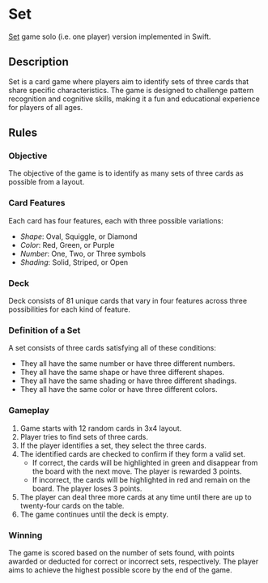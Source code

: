 # Set

[Set](https://en.wikipedia.org/wiki/Set_(card_game)) game solo (i.e. one player) version implemented in Swift.

## Description

Set is a card game where players aim to identify sets of three cards that share specific characteristics. The game is designed to challenge pattern recognition and cognitive skills, making it a fun and educational experience for players of all ages.

## Rules

### Objective

The objective of the game is to identify as many sets of three cards as possible from a layout.

### Card Features

Each card has four features, each with three possible variations:

- *Shape*: Oval, Squiggle, or Diamond
- *Color*: Red, Green, or Purple
- *Number*: One, Two, or Three symbols
- *Shading*: Solid, Striped, or Open

### Deck

Deck consists of 81 unique cards that vary in four features across three possibilities for each kind of feature.

### Definition of a Set

A set consists of three cards satisfying all of these conditions:

- They all have the same number or have three different numbers.
- They all have the same shape or have three different shapes.
- They all have the same shading or have three different shadings.
- They all have the same color or have three different colors.

### Gameplay

1. Game starts with 12 random cards in 3x4 layout.
2. Player tries to find sets of three cards.
3. If the player identifies a set, they select the three cards.
4. The identified cards are checked to confirm if they form a valid set.
    - If correct, the cards will be highlighted in green and disappear from the board with the next move. The player is rewarded 3 points.
    - If incorrect, the cards will be highlighted in red and remain on the board. The player loses 3 points.
5. The player can deal three more cards at any time until there are up to twenty-four cards on the table.
6. The game continues until the deck is empty.

### Winning
The game is scored based on the number of sets found, with points awarded or deducted for correct or incorrect sets, respectively. The player aims to achieve the highest possible score by the end of the game.
